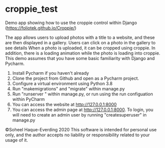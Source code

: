 # croppie_test
Demo app showing how to use the croppie control within Django (https://foliotek.github.io/Croppie/)

The app allows users to upload photos with a title to a website, and these are then displayed in a gallery. Users can click on a photo in the gallery to see details
When a photo is uploaded, it can be cropped using croppie.
In addition, there is a loading animation while the photo is loading into croppie.
This demo assumes that you have some basic familiarity with Django and Pycharm.

1. Install Pycharm if you haven't already
2. Clone the project from Github and open as a Pycharm project.
3. Configure a virtual environment using Python 3.8
4. Run "makemigrations" and "migrate" within manage.py
5. Run "runserver <port number>" within manage.py, or run using the run configuation within PyCharm
6. You can access the website at http://127.0.0.1:8000
7. You can access the admin page at http://127.0.0.1:8000. To login, you will need to create an admin user by running "createsuperuser" in manage.py
  
&copy;Soheel Haque-Everding 2020
This software is intended for personal use only, and the author accepts no liability or responsibility related to your usage of it.
